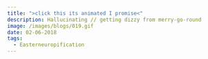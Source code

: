 ```yaml
---
title: ">click this its animated I promise<"
description: Hallucinating // getting dizzy from merry-go-round
image: /images/blogs/019.gif
date: 02-06-2018
tags:
  - Easterneuropification
---
```

